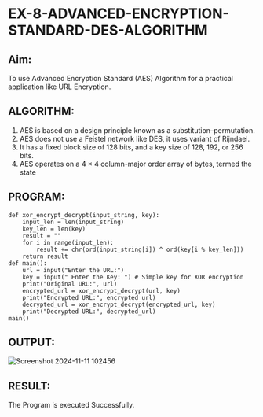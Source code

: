 # EX-8-ADVANCED-ENCRYPTION-STANDARD-DES-ALGORITHM

## Aim:
  To use Advanced Encryption Standard (AES) Algorithm for a practical application like URL Encryption.

## ALGORITHM: 
  1. AES is based on a design principle known as a substitution–permutation. 
  2. AES does not use a Feistel network like DES, it uses variant of Rijndael. 
  3. It has a fixed block size of 128 bits, and a key size of 128, 192, or 256 bits. 
  4. AES operates on a 4 × 4 column-major order array of bytes, termed the state

## PROGRAM: 
```
def xor_encrypt_decrypt(input_string, key):
    input_len = len(input_string)
    key_len = len(key)
    result = ""
    for i in range(input_len):
        result += chr(ord(input_string[i]) ^ ord(key[i % key_len]))
    return result
def main():
    url = input("Enter the URL:")
    key = input(" Enter the Key: ") # Simple key for XOR encryption
    print("Original URL:", url)
    encrypted_url = xor_encrypt_decrypt(url, key)
    print("Encrypted URL:", encrypted_url)
    decrypted_url = xor_encrypt_decrypt(encrypted_url, key)
    print("Decrypted URL:", decrypted_url)
main()
```
## OUTPUT:
![Screenshot 2024-11-11 102456](https://github.com/user-attachments/assets/e31d05ba-9a96-41c9-9446-0f20b52a10b8)

## RESULT: 
The Program is executed Successfully.
